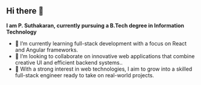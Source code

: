 ## Hi there 👋

**I am P. Suthakaran, currently pursuing a B.Tech degree in Information Technology**

- 🌱 I’m currently learning full-stack development with a focus on React and Angular frameworks.
- 👯 I’m looking to collaborate on innovative web applications that combine creative UI and efficient backend systems..
- 🔭 With a strong interest in web technologies, I aim to grow into a skilled full-stack engineer ready to take on real-world projects.


<!--
**SuthakaranP/SuthakaranP** is a ✨ _special_ ✨ repository because its `README.md` (this file) appears on your GitHub profile.

Here are some ideas to get you started:

- 🔭 I’m currently working on ...
- 🌱 I’m currently learning ...
- 👯 I’m looking to collaborate on ...
- 🤔 I’m looking for help with ...
- 💬 Ask me about ...
- 📫 How to reach me: ...
- 😄 Pronouns: ...
- ⚡ Fun fact: ...
-->
